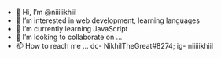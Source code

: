 - 👋 Hi, I’m @niiiiikhiil
- 👀 I’m interested in web development, learning languages
- 🌱 I’m currently learning JavaScript
- 💞️ I’m looking to collaborate on ...
- 📫 How to reach me ... dc- NikhilTheGreat#8274; ig- niiiiikhiil

<!---
niiiiikhiil/niiiiikhiil is a ✨ special ✨ repository because its `README.md` (this file) appears on your GitHub profile.
You can click the Preview link to take a look at your changes.
--->
